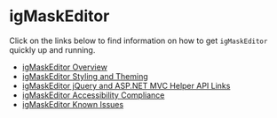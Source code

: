 ﻿<!--
|metadata|
{
    "fileName": "igmaskeditor-igmaskeditor",
    "controlName": "igEditors",
    "tags": []
}
|metadata|
-->

# igMaskEditor


Click on the links below to find information on how to get `igMaskEditor` quickly up and running.

-   [igMaskEditor Overview](igMaskEditor--Overview.html)
-   [igMaskEditor Styling and Theming](igMaskEditor-Styling-and-Theming.html)
-   [igMaskEditor jQuery and ASP.NET MVC Helper API Links](igMaskEditor-jQuery-API.html)
-   [igMaskEditor Accessibility Compliance](igMaskEditor-Accessibility-Compliance.html)
-   [igMaskEditor Known Issues](igMaskEditor-Known-Issues.html)

 

 



